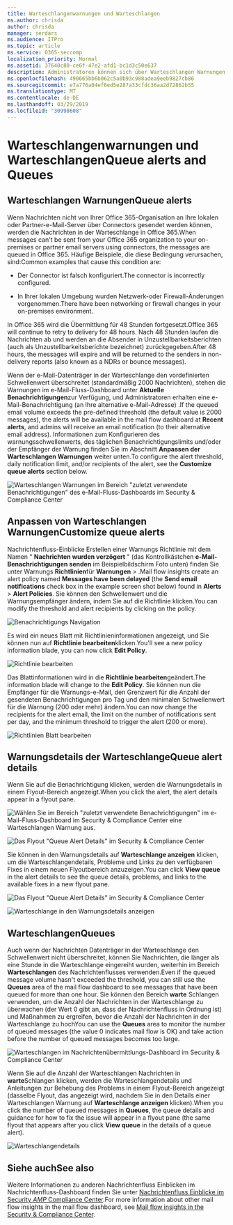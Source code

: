 ```yaml
---
title: Warteschlangenwarnungen und Warteschlangen
ms.author: chrisda
author: chrisda
manager: serdars
ms.audience: ITPro
ms.topic: article
ms.service: O365-seccomp
localization_priority: Normal
ms.assetid: 37640c80-ce6f-47e2-afd1-bc1d3c50e637
description: Administratoren können sich über Warteschlangen Warnungen und Warteschlangen im Nachrichtenübermittlungs-Dashboard im Security & Compliance Center informieren.
ms.openlocfilehash: 490665bb6b062c5a0b93c988adea9eeb9827cb86
ms.sourcegitcommit: e7a776a04ef6ed5e287a33cfdc36aa2d72862b55
ms.translationtype: MT
ms.contentlocale: de-DE
ms.lasthandoff: 03/29/2019
ms.locfileid: "30998608"
---
```

# <a name="queue-alerts-and-queues"></a><span data-ttu-id="74187-103">Warteschlangenwarnungen und Warteschlangen</span><span class="sxs-lookup"><span data-stu-id="74187-103">Queue alerts and Queues</span></span>

## <a name="queue-alerts"></a><span data-ttu-id="74187-104">Warteschlangen Warnungen</span><span class="sxs-lookup"><span data-stu-id="74187-104">Queue alerts</span></span>

<span data-ttu-id="74187-105">Wenn Nachrichten nicht von Ihrer Office 365-Organisation an Ihre lokalen oder Partner-e-Mail-Server über Connectors gesendet werden können, werden die Nachrichten in der Warteschlange in Office 365.</span><span class="sxs-lookup"><span data-stu-id="74187-105">When messages can't be sent from your Office 365 organization to your on-premises or partner email servers using connectors, the messages are queued in Office 365.</span></span> <span data-ttu-id="74187-106">Häufige Beispiele, die diese Bedingung verursachen, sind:</span><span class="sxs-lookup"><span data-stu-id="74187-106">Common examples that cause this condition are:</span></span>

- <span data-ttu-id="74187-107">Der Connector ist falsch konfiguriert.</span><span class="sxs-lookup"><span data-stu-id="74187-107">The connector is incorrectly configured.</span></span>

- <span data-ttu-id="74187-108">In Ihrer lokalen Umgebung wurden Netzwerk-oder Firewall-Änderungen vorgenommen.</span><span class="sxs-lookup"><span data-stu-id="74187-108">There have been networking or firewall changes in your on-premises environment.</span></span>

<span data-ttu-id="74187-109">In Office 365 wird die Übermittlung für 48 Stunden fortgesetzt.</span><span class="sxs-lookup"><span data-stu-id="74187-109">Office 365 will continue to retry to delivery for 48 hours.</span></span> <span data-ttu-id="74187-110">Nach 48 Stunden laufen die Nachrichten ab und werden an die Absender in Unzustellbarkeitsberichten (auch als Unzustellbarkeitsberichte bezeichnet) zurückgegeben.</span><span class="sxs-lookup"><span data-stu-id="74187-110">After 48 hours, the messages will expire and will be returned to the senders in non-delivery reports (also known as a NDRs or bounce messages).</span></span>

<span data-ttu-id="74187-111">Wenn der e-Mail-Datenträger in der Warteschlange den vordefinierten Schwellenwert überschreitet (standardmäßig 2000 Nachrichten), stehen die Warnungen im e-Mail-Fluss-Dashboard unter **Aktuelle Benachrichtigungen**zur Verfügung, und Administratoren erhalten eine e-Mail-Benachrichtigung (an Ihre alternative e-Mail-Adresse) .</span><span class="sxs-lookup"><span data-stu-id="74187-111">If the queued email volume exceeds the pre-defined threshold (the default value is 2000 messages), the alerts will be available in the mail flow dashboard at **Recent alerts**, and admins will receive an email notification (to their alternative email address).</span></span> <span data-ttu-id="74187-112">Informationen zum Konfigurieren des warnungsschwellenwerts, des täglichen Benachrichtigungslimits und/oder der Empfänger der Warnung finden Sie im Abschnitt **Anpassen der Warteschlangen Warnungen** weiter unten.</span><span class="sxs-lookup"><span data-stu-id="74187-112">To configure the alert threshold, daily notification limit, and/or recipients of the alert, see the **Customize queue alerts** section below.</span></span>

![Warteschlangen Warnungen im Bereich "zuletzt verwendete Benachrichtigungen" des e-Mail-Fluss-Dashboards im Security & Compliance Center](media/5fc4a51c-6118-4270-960b-c6b176ef94ae.png)

## <a name="customize-queue-alerts"></a><span data-ttu-id="74187-114">Anpassen von Warteschlangen Warnungen</span><span class="sxs-lookup"><span data-stu-id="74187-114">Customize queue alerts</span></span>

<span data-ttu-id="74187-115">Nachrichtenfluss-Einblicke Erstellen einer Warnungs Richtlinie mit dem Namen " **Nachrichten wurden verzögert** " (das Kontrollkästchen **e-Mail-Benachrichtigungen senden** im Beispielbildschirm Foto unten) finden Sie unter Warnungs **Richtlinien**für **Warnungen** \> .</span><span class="sxs-lookup"><span data-stu-id="74187-115">Mail flow insights create an alert policy named **Messages have been delayed** (the **Send email notifications** check box in the example screen shot below) found in **Alerts** \> **Alert Policies**.</span></span> <span data-ttu-id="74187-116">Sie können den Schwellenwert und die Warnungsempfänger ändern, indem Sie auf die Richtlinie klicken.</span><span class="sxs-lookup"><span data-stu-id="74187-116">You can modify the threshold and alert recipients by clicking on the policy.</span></span>

![Benachrichtigungs Navigation](media/efb95976-9e0b-484e-a2fd-093c5bc7a40f.png)

<span data-ttu-id="74187-118">Es wird ein neues Blatt mit Richtlinieninformationen angezeigt, und Sie können nun auf **Richtlinie bearbeiten**klicken.</span><span class="sxs-lookup"><span data-stu-id="74187-118">You'll see a new policy information blade, you can now click **Edit Policy**.</span></span>

![Richtlinie bearbeiten ](media/ed2aceae-3ee2-4849-a17e-87915987a7dd.png)

<span data-ttu-id="74187-120">Das Blattinformationen wird in die **Richtlinie bearbeiten**geändert.</span><span class="sxs-lookup"><span data-stu-id="74187-120">The information blade will change to the **Edit Policy**.</span></span> <span data-ttu-id="74187-121">Sie können nun die Empfänger für die Warnungs-e-Mail, den Grenzwert für die Anzahl der gesendeten Benachrichtigungen pro Tag und den minimalen Schwellenwert für die Warnung (200 oder mehr) ändern.</span><span class="sxs-lookup"><span data-stu-id="74187-121">You can now change the recipients for the alert email, the limit on the number of notifications sent per day, and the minimum threshold to trigger the alert (200 or more).</span></span>

![Richtlinien Blatt bearbeiten](media/c657cc74-7867-474c-b2c9-dc478449f990.png)

## <a name="queue-alert-details"></a><span data-ttu-id="74187-123">Warnungsdetails der Warteschlange</span><span class="sxs-lookup"><span data-stu-id="74187-123">Queue alert details</span></span>

<span data-ttu-id="74187-124">Wenn Sie auf die Benachrichtigung klicken, werden die Warnungsdetails in einem Flyout-Bereich angezeigt.</span><span class="sxs-lookup"><span data-stu-id="74187-124">When you click the alert, the alert details appear in a flyout pane.</span></span>

![Wählen Sie im Bereich "zuletzt verwendete Benachrichtigungen" im e-Mail-Fluss-Dashboard im Security & Compliance Center eine Warteschlangen Warnung aus.](media/1f6b0e96-5b2c-41ef-9684-9d813b3fabe6.png)

![Das Flyout "Queue Alert Details" im Security & Compliance Center](media/105c8fff-912f-4763-8806-2740ebdecd4b.png)

<span data-ttu-id="74187-127">Sie können in den Warnungsdetails auf **Warteschlange anzeigen** klicken, um die Warteschlangendetails, Probleme und Links zu den verfügbaren Fixes in einem neuen Flyoutbereich anzuzeigen.</span><span class="sxs-lookup"><span data-stu-id="74187-127">You can click **View queue** in the alert details to see the queue details, problems, and links to the available fixes in a new flyout pane.</span></span>

![Das Flyout "Queue Alert Details" im Security & Compliance Center](media/8ff60955-55ef-4f32-a966-85e02cb608d1.png)

![Warteschlange in den Warnungsdetails anzeigen](media/4eb088fe-5dd9-4bf4-b959-c1bb2545c515.png)

## <a name="queues"></a><span data-ttu-id="74187-130">Warteschlangen</span><span class="sxs-lookup"><span data-stu-id="74187-130">Queues</span></span>

<span data-ttu-id="74187-131">Auch wenn der Nachrichten Datenträger in der Warteschlange den Schwellenwert nicht überschreitet, können Sie Nachrichten, die länger als eine Stunde in die Warteschlange eingereiht wurden, weiterhin im Bereich **Warteschlangen** des Nachrichtenflusses verwenden.</span><span class="sxs-lookup"><span data-stu-id="74187-131">Even if the queued message volume hasn't exceeded the threshold, you can still use the **Queues** area of the mail flow dashboard to see messages that have been queued for more than one hour.</span></span> <span data-ttu-id="74187-132">Sie können den Bereich **warte** Schlangen verwenden, um die Anzahl der Nachrichten in der Warteschlange zu überwachen (der Wert 0 gibt an, dass der Nachrichtenfluss in Ordnung ist) und Maßnahmen zu ergreifen, bevor die Anzahl der Nachrichten in der Warteschlange zu hoch</span><span class="sxs-lookup"><span data-stu-id="74187-132">You can use the **Queues** area to monitor the number of queued messages (the value 0 indicates mail flow is OK) and take action before the number of queued messages becomes too large.</span></span>

![Warteschlangen im Nachrichtenübermittlungs-Dashboard im Security & Compliance Center](media/0ef6e2ef-dd22-4363-9d4a-b20a00babc9f.png)

<span data-ttu-id="74187-134">Wenn Sie auf die Anzahl der Warteschlangen Nachrichten in **warte**Schlangen klicken, werden die Warteschlangendetails und Anleitungen zur Behebung des Problems in einem Flyout-Bereich angezeigt (dasselbe Flyout, das angezeigt wird, nachdem Sie in den Details einer Warteschlangen Warnung auf **Warteschlange anzeigen** klicken).</span><span class="sxs-lookup"><span data-stu-id="74187-134">When you click the number of queued messages in **Queues**, the queue details and guidance for how to fix the issue will appear in a flyout pane (the same flyout that appears after you click **View queue** in the details of a queue alert).</span></span>

![Warteschlangendetails](media/4eb088fe-5dd9-4bf4-b959-c1bb2545c515.png)

## <a name="see-also"></a><span data-ttu-id="74187-136">Siehe auch</span><span class="sxs-lookup"><span data-stu-id="74187-136">See also</span></span>

<span data-ttu-id="74187-137">Weitere Informationen zu anderen Nachrichtenfluss Einblicken im Nachrichtenfluss-Dashboard finden Sie unter [Nachrichtenfluss Einblicke im Security _AMP_ Compliance Center](mail-flow-insights.md).</span><span class="sxs-lookup"><span data-stu-id="74187-137">For more information about other mail flow insights in the mail flow dashboard, see [Mail flow insights in the Security & Compliance Center](mail-flow-insights.md).</span></span>

